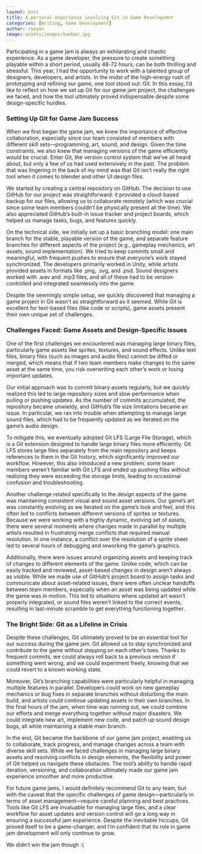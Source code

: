 ```yaml
---
layout: post
title: A personal experience involving Git in Game Developemnt
categories: [Writing, Game Development]
author: ronynn
image: assets/images/kanban.jpg
---
```


Participating in a game jam is always an exhilarating and chaotic experience. As a game developer, the pressure to create something playable within a short period, usually 48-72 hours, can be both thrilling and stressful. This year, I had the opportunity to work with a talented group of designers, developers, and artists. In the midst of the high-energy rush of prototyping and refining our game, one tool stood out: Git. In this essay, I’d like to reflect on how we set up Git for our game jam project, the challenges we faced, and how the tool ultimately proved indispensable despite some design-specific hurdles.

### Setting Up Git for Game Jam Success

When we first began the game jam, we knew the importance of effective collaboration, especially since our team consisted of members with different skill sets—programming, art, sound, and design. Given the time constraints, we also knew that managing versions of the game efficiently would be crucial. Enter Git, the version control system that we’ve all heard about, but only a few of us had used extensively in the past. The problem that was lingering in the back of my mind was that Git isn't really the right tool when it comes to blender and other UI design files.

We started by creating a central repository on GitHub. The decision to use GitHub for our project was straightforward: it provided a cloud-based backup for our files, allowing us to collaborate remotely (which was crucial since some team members couldn’t be physically present all the time). We also appreciated GitHub’s built-in issue tracker and project boards, which helped us manage tasks, bugs, and features quickly.

On the technical side, we initially set up a basic branching model: one main branch for the stable, playable version of the game, and separate feature branches for different aspects of the project (e.g., gameplay mechanics, art assets, sound implementation). We tried to keep commits small and meaningful, with frequent pushes to ensure that everyone’s work stayed synchronized. The developers primarily worked in Unity, while artists provided assets in formats like .png, .svg, and .psd. Sound designers worked with .wav and .mp3 files, and all of these had to be version-controlled and integrated seamlessly into the game.

Despite the seemingly simple setup, we quickly discovered that managing a game project in Git wasn’t as straightforward as it seemed. While Git is excellent for text-based files (like code or scripts), game assets present their own unique set of challenges.

### Challenges Faced: Game Assets and Design-Specific Issues

One of the first challenges we encountered was managing large binary files, particularly game assets like sprites, textures, and sound effects. Unlike text files, binary files (such as images and audio files) cannot be diffed or merged, which means that if two team members make changes to the same asset at the same time, you risk overwriting each other’s work or losing important updates. 

Our initial approach was to commit binary assets regularly, but we quickly realized this led to large repository sizes and slow performance when pulling or pushing updates. As the number of commits accumulated, the repository became unwieldy, and GitHub’s file size limitations became an issue. In particular, we ran into trouble when attempting to manage large sound files, which had to be frequently updated as we iterated on the game’s audio design.

To mitigate this, we eventually adopted Git LFS (Large File Storage), which is a Git extension designed to handle large binary files more efficiently. Git LFS stores large files separately from the main repository and keeps references to them in the Git history, which significantly improved our workflow. However, this also introduced a new problem: some team members weren’t familiar with Git LFS and ended up pushing files without realizing they were exceeding the storage limits, leading to occasional confusion and troubleshooting.

Another challenge related specifically to the design aspects of the game was maintaining consistent visual and sound asset versions. Our game’s art was constantly evolving as we iterated on the game’s look and feel, and this often led to conflicts between different versions of sprites or textures. Because we were working with a highly dynamic, evolving set of assets, there were several moments where changes made in parallel by multiple artists resulted in frustrating merge conflicts that required manual resolution. In one instance, a conflict over the resolution of a sprite sheet led to several hours of debugging and reworking the game’s graphics.

Additionally, there were issues around organizing assets and keeping track of changes to different elements of the game. Unlike code, which can be easily tracked and reviewed, asset-based changes in design aren’t always as visible. While we made use of GitHub’s project board to assign tasks and communicate about asset-related issues, there were often unclear handoffs between team members, especially when an asset was being updated while the game was in motion. This led to situations where updated art wasn’t properly integrated, or sound files weren’t linked to the correct events, resulting in last-minute scramble to get everything functioning together.

### The Bright Side: Git as a Lifeline in Crisis

Despite these challenges, Git ultimately proved to be an essential tool for our success during the game jam. Git allowed us to stay synchronized and contribute to the game without stepping on each other’s toes. Thanks to frequent commits, we could always roll back to a previous version if something went wrong, and we could experiment freely, knowing that we could revert to a known working state.

Moreover, Git’s branching capabilities were particularly helpful in managing multiple features in parallel. Developers could work on new gameplay mechanics or bug fixes in separate branches without disturbing the main build, and artists could continue updating assets in their own branches. In the final hours of the jam, when time was running out, we could combine our efforts and merge everything together without major disasters. We could integrate new art, implement new code, and patch up sound design bugs, all while maintaining a stable main branch.

In the end, Git became the backbone of our game jam project, enabling us to collaborate, track progress, and manage changes across a team with diverse skill sets. While we faced challenges in managing large binary assets and resolving conflicts in design elements, the flexibility and power of Git helped us navigate these obstacles. The tool’s ability to handle rapid iteration, versioning, and collaboration ultimately made our game jam experience smoother and more productive.

For future game jams, I would definitely recommend Git to any team, but with the caveat that the specific challenges of game design—particularly in terms of asset management—require careful planning and best practices. Tools like Git LFS are invaluable for managing large files, and a clear workflow for asset updates and version control will go a long way in ensuring a successful jam experience. Despite the inevitable hiccups, Git proved itself to be a game-changer, and I’m confident that its role in game jam development will only continue to grow.

We didn't win the jam though :(